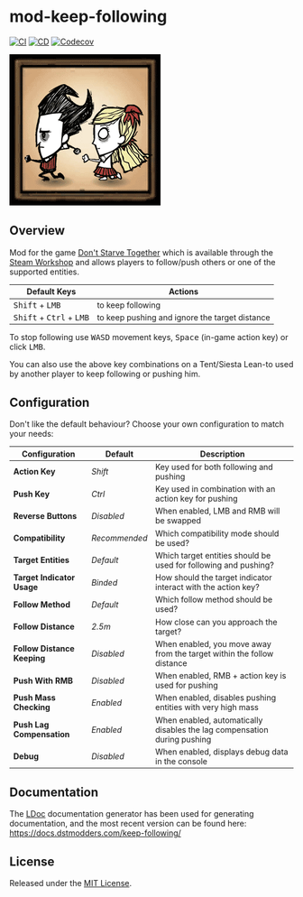 # mod-keep-following

[![CI]](https://github.com/dstmodders/mod-keep-following/actions/workflows/ci.yml)
[![CD]](https://github.com/dstmodders/mod-keep-following/actions/workflows/deploy.yml)
[![Codecov]](https://codecov.io/gh/dstmodders/mod-keep-following)

[![Keep Following](preview.gif)](https://steamcommunity.com/sharedfiles/filedetails/?id=1835465557)

## Overview

Mod for the game [Don't Starve Together][] which is available through the
[Steam Workshop][] and allows players to follow/push others or one of the
supported entities.

| Default Keys                                        | Actions                                        |
| --------------------------------------------------- | ---------------------------------------------- |
| <kbd>Shift</kbd> + <kbd>LMB</kbd>                   | to keep following                              |
| <kbd>Shift</kbd> + <kbd>Ctrl</kbd> + <kbd>LMB</kbd> | to keep pushing and ignore the target distance |

To stop following use <kbd>WASD</kbd> movement keys, <kbd>Space</kbd> (in-game
action key) or click <kbd>LMB</kbd>.

You can also use the above key combinations on a Tent/Siesta Lean-to used by
another player to keep following or pushing him.

## Configuration

Don't like the default behaviour? Choose your own configuration to match your
needs:

| Configuration               | Default       | Description                                                              |
| --------------------------- | ------------- | ------------------------------------------------------------------------ |
| **Action Key**              | _Shift_       | Key used for both following and pushing                                  |
| **Push Key**                | _Ctrl_        | Key used in combination with an action key for pushing                   |
| **Reverse Buttons**         | _Disabled_    | When enabled, LMB and RMB will be swapped                                |
| **Compatibility**           | _Recommended_ | Which compatibility mode should be used?                                 |
| **Target Entities**         | _Default_     | Which target entities should be used for following and pushing?          |
| **Target Indicator Usage**  | _Binded_      | How should the target indicator interact with the action key?            |
| **Follow Method**           | _Default_     | Which follow method should be used?                                      |
| **Follow Distance**         | _2.5m_        | How close can you approach the target?                                   |
| **Follow Distance Keeping** | _Disabled_    | When enabled, you move away from the target within the follow distance   |
| **Push With RMB**           | _Disabled_    | When enabled, RMB + action key is used for pushing                       |
| **Push Mass Checking**      | _Enabled_     | When enabled, disables pushing entities with very high mass              |
| **Push Lag Compensation**   | _Enabled_     | When enabled, automatically disables the lag compensation during pushing |
| **Debug**                   | _Disabled_    | When enabled, displays debug data in the console                         |

## Documentation

The [LDoc][] documentation generator has been used for generating documentation,
and the most recent version can be found here:
https://docs.dstmodders.com/keep-following/

## License

Released under the [MIT License](https://opensource.org/licenses/MIT).

[cd]: https://img.shields.io/github/actions/workflow/status/dstmodders/mod-keep-following/cd.yml?branch=main&label=cd&logo=github
[ci]: https://img.shields.io/github/actions/workflow/status/dstmodders/mod-keep-following/ci.yml?branch=main&label=ci&logo=github
[codecov]: https://img.shields.io/codecov/c/github/dstmodders/mod-keep-following/main?logo=codecov&label=codecov
[don't starve together]: https://www.klei.com/games/dont-starve-together
[ldoc]: https://stevedonovan.github.io/ldoc/
[steam workshop]: https://steamcommunity.com/sharedfiles/filedetails/?id=1835465557
